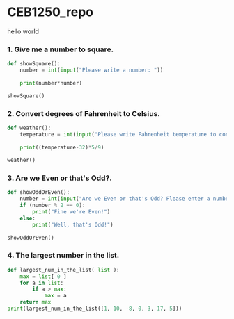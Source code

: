 # CEB1250_repo
hello world
### 1. Give me a number to square.
```python
def showSquare():
    number = int(input("Please write a number: "))
    
    print(number*number)

showSquare()
```
### 2. Convert degrees of Fahrenheit to Celsius.
```python
def weather():
    temperature = int(input("Please write Fahrenheit temperature to convert to Celsius: "))
    
    print((temperature-32)*5/9)
    
weather()
```

### 3. Are we Even or that's Odd?.
```python
def showOddOrEven():
    number = int(input("Are we Even or that's Odd? Please enter a number: "))
    if (number % 2 == 0):
        print("Fine we're Even!")
    else:
        print("Well, that's Odd!")
    
showOddOrEven()
```
### 4. The largest number in the list.
```python
def largest_num_in_the_list( list ):
    max = list[ 0 ]
    for a in list:
        if a > max:
            max = a
    return max
print(largest_num_in_the_list([1, 10, -8, 0, 3, 17, 5]))
```